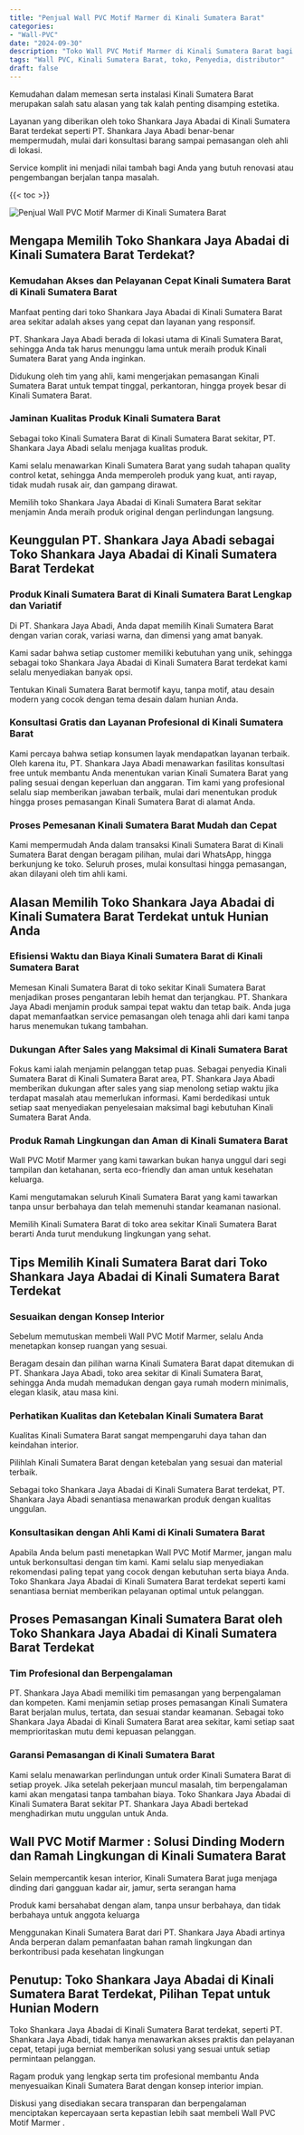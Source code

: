 ```yaml
---
title: "Penjual Wall PVC Motif Marmer di Kinali Sumatera Barat"
categories: 
- "Wall-PVC"
date: "2024-09-30"
description: "Toko Wall PVC Motif Marmer di Kinali Sumatera Barat bagi hunian, office, serta toko. Panel unggulan, pilihan motif, pilihan warna elegan, dengan layanan penempatan ditangani oleh teknisi ahli dan garansi resmi!|Layanan penjualan Wall PVC Motif Marmer di Kinali Sumatera Barat untuk keperluan tempat tinggal, office, atau gerai, beserta material terbaik dan penempatan oleh tenaga ahli berpengalaman dan garansi resmi.|Pilihan Wall PVC Motif Marmer di Kinali Sumatera Barat yang terpercaya bagi hunian, office, serta ritel, dengan panel unggulan dan instalasi oleh tenaga ahli ahli serta kepastian resmi.|Penyediaan Wall PVC Motif Marmer di Kinali Sumatera Barat untuk rumah, office, serta ritel, beserta panel berkualitas dan instalasi dikerjakan oleh tenaga ahli berpengalaman, dilengkapi dengan garansi resmi.}"
tags: "Wall PVC, Kinali Sumatera Barat, toko, Penyedia, distributor"
draft: false
---
```


Kemudahan dalam memesan serta instalasi Kinali Sumatera Barat merupakan salah satu alasan yang tak kalah penting disamping estetika.

Layanan yang diberikan oleh toko Shankara Jaya Abadai di Kinali Sumatera Barat terdekat seperti PT. Shankara Jaya Abadi benar-benar mempermudah, mulai dari konsultasi barang sampai pemasangan oleh ahli di lokasi.

Service komplit ini menjadi nilai tambah bagi Anda yang butuh renovasi atau pengembangan berjalan tanpa masalah.

{{< toc >}}

![Penjual Wall PVC Motif Marmer di Kinali Sumatera Barat](/images/Wall-PVC/Penjual-Wall-PVC-Motif-Marmer-di-Kinali-Sumatera-Barat.png)


## Mengapa Memilih Toko Shankara Jaya Abadai di Kinali Sumatera Barat Terdekat?

### Kemudahan Akses dan Pelayanan Cepat Kinali Sumatera Barat di Kinali Sumatera Barat

Manfaat penting dari toko Shankara Jaya Abadai di Kinali Sumatera Barat area sekitar adalah akses yang cepat dan layanan yang responsif.

PT. Shankara Jaya Abadi berada di lokasi utama di Kinali Sumatera Barat, sehingga Anda tak harus menunggu lama untuk meraih produk Kinali Sumatera Barat yang Anda inginkan.

Didukung oleh tim yang ahli, kami mengerjakan pemasangan Kinali Sumatera Barat untuk tempat tinggal, perkantoran, hingga proyek besar di Kinali Sumatera Barat.

### Jaminan Kualitas Produk Kinali Sumatera Barat

Sebagai toko Kinali Sumatera Barat di Kinali Sumatera Barat sekitar, PT. Shankara Jaya Abadi selalu menjaga kualitas produk.

Kami selalu menawarkan Kinali Sumatera Barat yang sudah tahapan quality control ketat, sehingga Anda memperoleh produk yang kuat, anti rayap, tidak mudah rusak air, dan gampang dirawat.

Memilih toko Shankara Jaya Abadai di Kinali Sumatera Barat sekitar menjamin Anda meraih produk original dengan perlindungan langsung.

## Keunggulan PT. Shankara Jaya Abadi sebagai Toko Shankara Jaya Abadai di Kinali Sumatera Barat Terdekat

### Produk Kinali Sumatera Barat di Kinali Sumatera Barat Lengkap dan Variatif

Di PT. Shankara Jaya Abadi, Anda dapat memilih Kinali Sumatera Barat dengan varian corak, variasi warna, dan dimensi yang amat banyak.

Kami sadar bahwa setiap customer memiliki kebutuhan yang unik, sehingga sebagai toko Shankara Jaya Abadai di Kinali Sumatera Barat terdekat kami selalu menyediakan banyak opsi.

Tentukan Kinali Sumatera Barat bermotif kayu, tanpa motif, atau desain modern yang cocok dengan tema desain dalam hunian Anda.

### Konsultasi Gratis dan Layanan Profesional di Kinali Sumatera Barat

Kami percaya bahwa setiap konsumen layak mendapatkan layanan terbaik. Oleh karena itu, PT. Shankara Jaya Abadi menawarkan fasilitas konsultasi free untuk membantu Anda menentukan varian Kinali Sumatera Barat yang paling sesuai dengan keperluan dan anggaran. Tim kami yang profesional selalu siap memberikan jawaban terbaik, mulai dari menentukan produk hingga proses pemasangan Kinali Sumatera Barat di alamat Anda.

### Proses Pemesanan Kinali Sumatera Barat Mudah dan Cepat

Kami mempermudah Anda dalam transaksi Kinali Sumatera Barat di Kinali Sumatera Barat dengan beragam pilihan, mulai dari WhatsApp, hingga berkunjung ke toko. Seluruh proses, mulai konsultasi hingga pemasangan, akan dilayani oleh tim ahli kami.

## Alasan Memilih Toko Shankara Jaya Abadai di Kinali Sumatera Barat Terdekat untuk Hunian Anda

### Efisiensi Waktu dan Biaya Kinali Sumatera Barat di Kinali Sumatera Barat

Memesan Kinali Sumatera Barat di toko sekitar Kinali Sumatera Barat menjadikan proses pengantaran lebih hemat dan terjangkau. PT. Shankara Jaya Abadi menjamin produk sampai tepat waktu dan tetap baik. Anda juga dapat memanfaatkan service pemasangan oleh tenaga ahli dari kami tanpa harus menemukan tukang tambahan.

### Dukungan After Sales yang Maksimal di Kinali Sumatera Barat

Fokus kami ialah menjamin pelanggan tetap puas. Sebagai penyedia Kinali Sumatera Barat di Kinali Sumatera Barat area, PT. Shankara Jaya Abadi memberikan dukungan after sales yang siap menolong setiap waktu jika terdapat masalah atau memerlukan informasi. Kami berdedikasi untuk setiap saat menyediakan penyelesaian maksimal bagi kebutuhan Kinali Sumatera Barat Anda.

### Produk Ramah Lingkungan dan Aman di Kinali Sumatera Barat

 Wall PVC Motif Marmer  yang kami tawarkan bukan hanya unggul dari segi tampilan dan ketahanan, serta eco-friendly dan aman untuk kesehatan keluarga.

Kami mengutamakan seluruh Kinali Sumatera Barat yang kami tawarkan tanpa unsur berbahaya dan telah memenuhi standar keamanan nasional.

Memilih Kinali Sumatera Barat di toko area sekitar Kinali Sumatera Barat berarti Anda turut mendukung lingkungan yang sehat.

## Tips Memilih Kinali Sumatera Barat dari Toko Shankara Jaya Abadai di Kinali Sumatera Barat Terdekat

### Sesuaikan dengan Konsep Interior 

Sebelum memutuskan membeli Wall PVC Motif Marmer, selalu Anda menetapkan konsep ruangan yang sesuai.

Beragam desain dan pilihan warna Kinali Sumatera Barat dapat ditemukan di PT. Shankara Jaya Abadi, toko area sekitar di Kinali Sumatera Barat, sehingga Anda mudah memadukan dengan gaya rumah modern minimalis, elegan klasik, atau masa kini.

### Perhatikan Kualitas dan Ketebalan Kinali Sumatera Barat

Kualitas Kinali Sumatera Barat sangat mempengaruhi daya tahan dan keindahan interior.

Pilihlah Kinali Sumatera Barat dengan ketebalan yang sesuai dan material terbaik.

Sebagai toko Shankara Jaya Abadai di Kinali Sumatera Barat terdekat, PT. Shankara Jaya Abadi senantiasa menawarkan produk dengan kualitas unggulan.

### Konsultasikan dengan Ahli Kami di Kinali Sumatera Barat

Apabila Anda belum pasti menetapkan Wall PVC Motif Marmer, jangan malu untuk berkonsultasi dengan tim kami. Kami selalu siap menyediakan rekomendasi paling tepat yang cocok dengan kebutuhan serta biaya Anda. Toko Shankara Jaya Abadai di Kinali Sumatera Barat terdekat seperti kami senantiasa berniat memberikan pelayanan optimal untuk pelanggan.

## Proses Pemasangan Kinali Sumatera Barat oleh Toko Shankara Jaya Abadai di Kinali Sumatera Barat Terdekat

### Tim Profesional dan Berpengalaman

PT. Shankara Jaya Abadi memiliki tim pemasangan yang berpengalaman dan kompeten. Kami menjamin setiap proses pemasangan Kinali Sumatera Barat berjalan mulus, tertata, dan sesuai standar keamanan. Sebagai toko Shankara Jaya Abadai di Kinali Sumatera Barat area sekitar, kami setiap saat memprioritaskan mutu demi kepuasan pelanggan.

### Garansi Pemasangan di Kinali Sumatera Barat

Kami selalu menawarkan perlindungan untuk order Kinali Sumatera Barat di setiap proyek. Jika setelah pekerjaan muncul masalah, tim berpengalaman kami akan mengatasi tanpa tambahan biaya. Toko Shankara Jaya Abadai di Kinali Sumatera Barat sekitar PT. Shankara Jaya Abadi bertekad menghadirkan mutu unggulan untuk Anda.

##  Wall PVC Motif Marmer : Solusi Dinding Modern dan Ramah Lingkungan di Kinali Sumatera Barat

Selain mempercantik kesan interior, Kinali Sumatera Barat juga menjaga dinding dari gangguan kadar air, jamur, serta serangan hama

Produk kami bersahabat dengan alam, tanpa unsur berbahaya, dan tidak berbahaya untuk anggota keluarga

Menggunakan Kinali Sumatera Barat dari PT. Shankara Jaya Abadi artinya Anda berperan dalam pemanfaatan bahan ramah lingkungan dan berkontribusi pada kesehatan lingkungan

## Penutup: Toko Shankara Jaya Abadai di Kinali Sumatera Barat Terdekat, Pilihan Tepat untuk Hunian Modern

Toko Shankara Jaya Abadai di Kinali Sumatera Barat terdekat, seperti PT. Shankara Jaya Abadi, tidak hanya menawarkan akses praktis dan pelayanan cepat, tetapi juga berniat memberikan solusi yang sesuai untuk setiap permintaan pelanggan.

Ragam produk yang lengkap serta tim profesional membantu Anda menyesuaikan Kinali Sumatera Barat dengan konsep interior impian.

Diskusi yang disediakan secara transparan dan berpengalaman menciptakan kepercayaan serta kepastian lebih saat membeli  Wall PVC Motif Marmer .